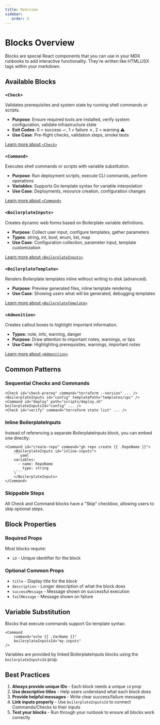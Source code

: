```yaml
---
title: Overview
sidebar:
   order: 5
---
```


# Blocks Overview

Blocks are special React components that you can use in your MDX runbooks to add interactive functionality. They're written like HTML/JSX tags within your markdown.

## Available Blocks

### `<Check>`
Validates prerequisites and system state by running shell commands or scripts.

- **Purpose**: Ensure required tools are installed, verify system configuration, validate infrastructure state
- **Exit Codes**: 0 = success ✓, 1 = failure ✗, 2 = warning ⚠
- **Use Case**: Pre-flight checks, validation steps, smoke tests

[Learn more about `<Check>`](/authoring/blocks/check)

### `<Command>`
Executes shell commands or scripts with variable substitution.

- **Purpose**: Run deployment scripts, execute CLI commands, perform operations
- **Variables**: Supports Go template syntax for variable interpolation
- **Use Case**: Deployments, resource creation, configuration changes

[Learn more about `<Command>`](/authoring/blocks/command)

### `<BoilerplateInputs>`
Creates dynamic web forms based on Boilerplate variable definitions.

- **Purpose**: Collect user input, configure templates, gather parameters
- **Types**: string, int, bool, enum, list, map
- **Use Case**: Configuration collection, parameter input, template customization

[Learn more about `<BoilerplateInputs>`](/authoring/blocks/boilerplateinputs)

### `<BoilerplateTemplate>`
Renders Boilerplate templates inline without writing to disk (advanced).

- **Purpose**: Preview generated files, inline template rendering
- **Use Case**: Showing users what will be generated, debugging templates

[Learn more about `<BoilerplateTemplate>`](/authoring/blocks/boilerplatetemplate)

### `<Admonition>`
Creates callout boxes to highlight important information.

- **Types**: note, info, warning, danger
- **Purpose**: Draw attention to important notes, warnings, or tips
- **Use Case**: Highlighting prerequisites, warnings, important notes

[Learn more about `<Admonition>`](/authoring/blocks/admonition)

## Common Patterns

### Sequential Checks and Commands

```mdx
<Check id="check-prereq" command="terraform --version" ... />
<BoilerplateInputs id="config" templatePath="templates/vpc" />
<Command id="deploy" path="scripts/deploy.sh" boilerplateInputsId="config" ... />
<Check id="verify" command="terraform state list" ... />
```

### Inline BoilerplateInputs

Instead of referencing a separate BoilerplateInputs block, you can embed one directly:

```mdx
<Command id="create-repo" command="gh repo create {{ .RepoName }}">
    <BoilerplateInputs id="inline-inputs">
    ```yaml
    variables:
      - name: RepoName
        type: string
    \```
    </BoilerplateInputs>
</Command>
```

### Skippable Steps

All Check and Command blocks have a "Skip" checkbox, allowing users to skip optional steps.

## Block Properties

### Required Props

Most blocks require:
- `id` - Unique identifier for the block

### Optional Common Props

- `title` - Display title for the block
- `description` - Longer description of what the block does
- `successMessage` - Message shown on successful execution
- `failMessage` - Message shown on failure

## Variable Substitution

Blocks that execute commands support Go template syntax:

```mdx
<Command 
    command="echo {{ .VarName }}"
    boilerplateInputsId="my-inputs"
/>
```

Variables are provided by linked BoilerplateInputs blocks using the `boilerplateInputsId` prop.

## Best Practices

1. **Always provide unique IDs** - Each block needs a unique `id` prop
2. **Use descriptive titles** - Help users understand what each block does
3. **Provide helpful messages** - Write clear success/failure messages
4. **Link inputs properly** - Use `boilerplateInputsId` to connect Commands/Checks to their inputs
5. **Test your blocks** - Run through your runbook to ensure all blocks work correctly
